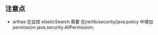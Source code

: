 ## 注意点

*  arthas 在监控 elasticSearch 需要 在jre/lib/security/java.policy 中增加permission java.security.AllPermission;